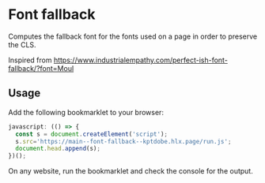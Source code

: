 # Font fallback

Computes the fallback font for the fonts used on a page in order to preserve the CLS.

Inspired from https://www.industrialempathy.com/perfect-ish-font-fallback/?font=Moul

## Usage

Add the following bookmarklet to your browser:

```js
javascript: (() => {
  const s = document.createElement('script');
  s.src='https://main--font-fallback--kptdobe.hlx.page/run.js';
  document.head.append(s);
})();
```

On any website, run the bookmarklet and check the console for the output.